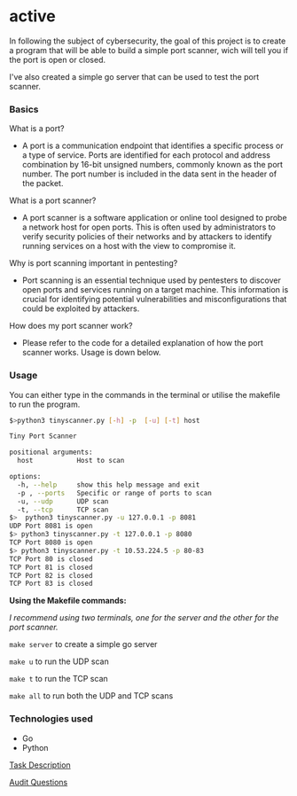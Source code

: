 # active
In following the subject of cybersecurity, the goal of this project is to create a program that will be able to build a simple port scanner, wich will tell you if the port is open or closed. 

I've also created a simple go server that can be used to test the port scanner.

### Basics
What is a port?
- A port is a communication endpoint that identifies a specific process or a type of service. Ports are identified for each protocol and address combination by 16-bit unsigned numbers, commonly known as the port number. The port number is included in the data sent in the header of the packet.

What is a port scanner?
- A port scanner is a software application or online tool designed to probe a network host for open ports. This is often used by administrators to verify security policies of their networks and by attackers to identify running services on a host with the view to compromise it.

Why is port scanning important in pentesting?
- Port scanning is an essential technique used by pentesters to discover open ports and services running on a target machine. This information is crucial for identifying potential vulnerabilities and misconfigurations that could be exploited by attackers.

How does my port scanner work?
- Please refer to the code for a detailed explanation of how the port scanner works. Usage is down below.

### Usage

You can either type in the commands in the terminal or utilise the makefile to run the program.

```bash
$>python3 tinyscanner.py [-h] -p  [-u] [-t] host

Tiny Port Scanner

positional arguments:
  host           Host to scan

options:
  -h, --help     show this help message and exit
  -p , --ports   Specific or range of ports to scan
  -u, --udp      UDP scan
  -t, --tcp      TCP scan
$>  python3 tinyscanner.py -u 127.0.0.1 -p 8081
UDP Port 8081 is open
$> python3 tinyscanner.py -t 127.0.0.1 -p 8080
TCP Port 8080 is open
$> python3 tinyscanner.py -t 10.53.224.5 -p 80-83
TCP Port 80 is closed
TCP Port 81 is closed
TCP Port 82 is closed
TCP Port 83 is closed
```

**Using the Makefile commands:**

_I recommend using two terminals, one for the server and the other for the port scanner._

```make server``` to create a simple go server

```make u``` to run the UDP scan

```make t``` to run the TCP scan

```make all``` to run both the UDP and TCP scans



### Technologies used
- Go
- Python

[Task Description](https://github.com/01-edu/public/tree/master/subjects/cybersecurity/active)

[Audit Questions](https://github.com/01-edu/public/tree/master/subjects/cybersecurity/active/audit)